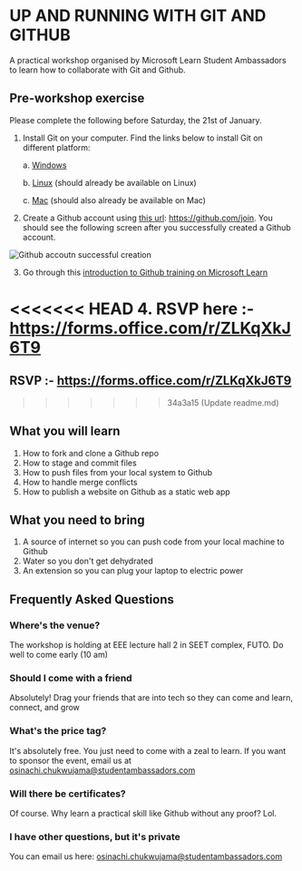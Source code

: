 # UP AND RUNNING WITH GIT AND GITHUB

A practical workshop organised by Microsoft Learn Student Ambassadors to learn how to collaborate with Git and Github.

## Pre-workshop exercise

Please complete the following before Saturday, the 21st of January.

1. Install Git on your computer. Find the links below to install Git on different platform:

   a. [Windows](https://git-scm.com/download/win)
   
   b. [Linux](https://git-scm.com/book/en/v2/Getting-Started-Installing-Git) (should already be available on Linux)
   
   c. [Mac](https://git-scm.com/book/en/v2/Getting-Started-Installing-Git) (should also already be available on Mac)

2. Create a Github account using [this url](https://github.com/join): https://github.com/join. You should see the following screen after you successfully created a Github account.

![Github accoutn successful creation](https://user-images.githubusercontent.com/40396070/213217949-24c4e1b8-bf41-441b-983a-6275413042f7.png)

3. Go through this [introduction to Github training on Microsoft Learn](https://learn.microsoft.com/en-gb/training/modules/introduction-to-github)

<<<<<<< HEAD
4. RSVP here :- https://forms.office.com/r/ZLKqXkJ6T9
=======
## RSVP :- https://forms.office.com/r/ZLKqXkJ6T9
>>>>>>> 34a3a15 (Update readme.md)

## What you will learn

1. How to fork and clone a Github repo
2. How to stage and commit files
3. How to push files from your local system to Github
4. How to handle merge conflicts
5. How to publish a website on Github as a static web app

## What you need to bring

1. A source of internet so you can push code from your local machine to Github
2. Water so you don't get dehydrated
3. An extension so you can plug your laptop to electric power

## Frequently Asked Questions

### Where's the venue?

The workshop is holding at EEE lecture hall 2 in SEET complex, FUTO. Do well to come early (10 am)

### Should I come with a friend

Absolutely! Drag your friends that are into tech so they can come and learn, connect, and grow

### What's the price tag?

It's absolutely free. You just need to come with a zeal to learn. If you want to sponsor the event, email us at osinachi.chukwujama@studentambassadors.com

### Will there be certificates?

Of course. Why learn a practical skill like Github without any proof? Lol. 

### I have other questions, but it's private
You can email us here: osinachi.chukwujama@studentambassadors.com

